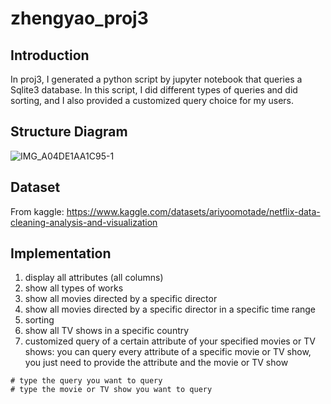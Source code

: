 # zhengyao_proj3

## Introduction
In proj3, I generated a python script by jupyter notebook that queries a Sqlite3 database. In this script, I did different types of queries and did sorting, and I also provided a customized query choice for my users.

## Structure Diagram

![IMG_A04DE1AA1C95-1](https://user-images.githubusercontent.com/44824104/200208600-2faffcbd-709b-44a2-899d-5f78d80c9d3b.jpeg)


## Dataset
From kaggle: https://www.kaggle.com/datasets/ariyoomotade/netflix-data-cleaning-analysis-and-visualization

## Implementation 
1. display all attributes (all columns)
2. show all types of works
3. show all movies directed by a specific director
4. show all movies directed by a specific director in a specific time range
5. sorting
6. show all TV shows in a specific country
7. customized query of a certain attribute of your specified movies or TV shows: you can query every attribute of a specific movie or TV show, you just need to provide the attribute and the movie or TV show
```
# type the query you want to query
# type the movie or TV show you want to query
```
